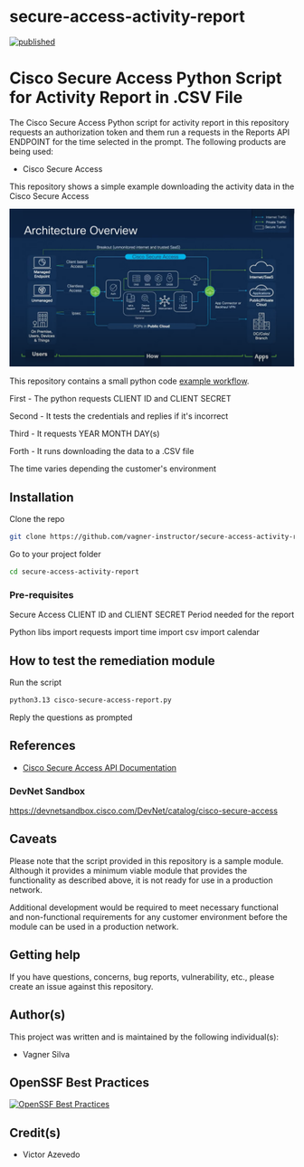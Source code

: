 # secure-access-activity-report

[![published](https://static.production.devnetcloud.com/codeexchange/assets/images/devnet-published.svg)](https://developer.cisco.com/codeexchange/github/repo/vagner-instructor/fmc-remediation-module-ftd-shun)

# Cisco Secure Access Python Script for Activity Report in .CSV File

The Cisco Secure Access Python script for activity report in this repository requests an authorization token and them run a requests in the Reports API ENDPOINT for the time selected in the prompt. The following products are being used:

- Cisco Secure Access


This repository shows a simple example downloading the activity data in the Cisco Secure Access

![Cisco Secure Access Architecture Overview](./images/cisco-secure-access-architecture-overview.png)

This repository contains a small python code [example workflow](./code/cisco-secure-access-report.py). 

First - The python requests CLIENT ID and CLIENT SECRET

Second - It tests the credentials and replies if it's incorrect

Third - It requests YEAR MONTH DAY(s)

Forth - It runs downloading the data to a .CSV file


The time varies depending the customer's environment


## Installation

Clone the repo
```bash
git clone https://github.com/vagner-instructor/secure-access-activity-report.git
```

Go to your project folder
```bash
cd secure-access-activity-report
```

### Pre-requisites

Secure Access CLIENT ID and CLIENT SECRET
Period needed for the report

Python libs
import requests
import time
import csv
import calendar


## How to test the remediation module

Run the script
```bash
python3.13 cisco-secure-access-report.py
```

Reply the questions as prompted

## References

* [Cisco Secure Access API Documentation]([https://www.cisco.com/c/en/us/td/docs/security/firepower/tetration/quick-start/guide/fmc-rm-sw-qsg.html](https://developer.cisco.com/docs/cloud-security/secure-access-api-reference-reporting-overview/#secure-access-reporting-api-endpoints))



### DevNet Sandbox

https://devnetsandbox.cisco.com/DevNet/catalog/cisco-secure-access

## Caveats

Please note that the script provided in this repository is a sample module.
Although it provides a minimum viable module that provides the functionality as described above,
it is not ready for use in a production network.

Additional development would be required to meet necessary functional and non-functional
requirements for any customer environment before the module can be used in a production network.

## Getting help

If you have questions, concerns, bug reports, vulnerability, etc., please create an issue against this repository.

## Author(s)

This project was written and is maintained by the following individual(s):

* Vagner Silva

## OpenSSF Best Practices
[![OpenSSF Best Practices](https://www.bestpractices.dev/projects/9715/badge)](https://www.bestpractices.dev/projects/9715)


## Credit(s)

* Victor Azevedo 




